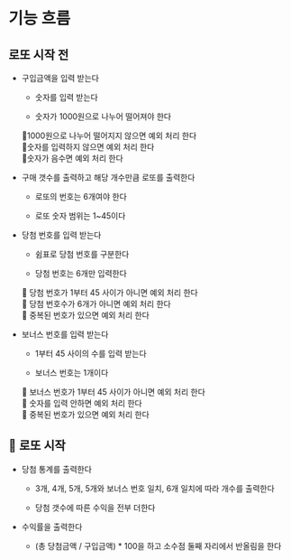 # **기능 흐름**

## **로또 시작 전**

- 구입금액을 입력 받는다

  - 숫자를 입력 받는다

  - 숫자가 1000원으로 나누어 떨어져야 한다

  🚨1000원으로 나누어 떨어지지 않으면 예외 처리 한다</br>
  🚨숫자를 입력하지 않으면 예외 처리 한다</br>
  🚨숫자가 음수면 예외 처리 한다

- 구매 갯수를 출력하고 해당 개수만큼 로또를 출력한다

  - 로또의 번호는 6개여야 한다

  - 로또 숫자 범위는 1~45이다

- 당첨 번호를 입력 받는다

  - 쉼표로 당첨 번호를 구분한다

  - 당첨 번호는 6개만 입력한다

  🚨 당첨 번호가 1부터 45 사이가 아니면 예외 처리 한다</br>
  🚨 당첨 번호수가 6개가 아니면 예외 처리 한다</br>
  🚨 중복된 번호가 있으면 예외 처리 한다

- 보너스 번호를 입력 받는다

  - 1부터 45 사이의 수를 입력 받는다

  - 보너스 번호는 1개이다

  🚨 보너스 번호가 1부터 45 사이가 아니면 예외 처리 한다</br>
  🚨 숫자를 입력 안하면 예외 처리 한다</br>
  🚨 중복된 번호가 있으면 예외 처리 한다

## 🎱 **로또 시작**

- 당첨 통계를 출력한다

  - 3개, 4개, 5개, 5개와 보너스 번호 일치, 6개 일치에 따라 개수를 출력한다

  - 당첨 갯수에 따른 수익을 전부 더한다

- 수익률을 출력한다

  - (총 당첨금액 / 구입금액) \* 100을 하고 소수점 둘째 자리에서 반올림을 한다
